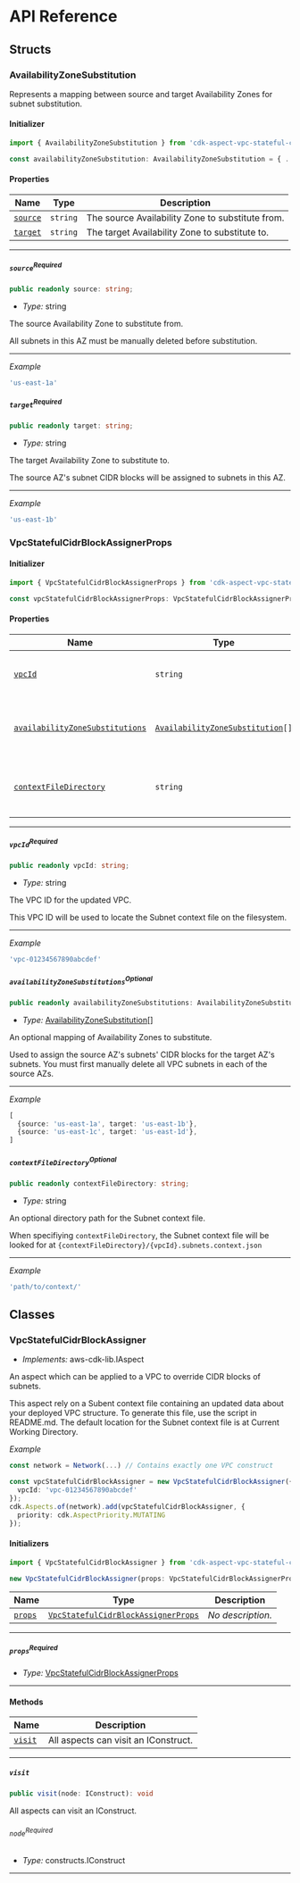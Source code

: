 # API Reference <a name="API Reference" id="api-reference"></a>


## Structs <a name="Structs" id="Structs"></a>

### AvailabilityZoneSubstitution <a name="AvailabilityZoneSubstitution" id="cdk-aspect-vpc-stateful-cidr-block-assigner.AvailabilityZoneSubstitution"></a>

Represents a mapping between source and target Availability Zones for subnet substitution.

#### Initializer <a name="Initializer" id="cdk-aspect-vpc-stateful-cidr-block-assigner.AvailabilityZoneSubstitution.Initializer"></a>

```typescript
import { AvailabilityZoneSubstitution } from 'cdk-aspect-vpc-stateful-cidr-block-assigner'

const availabilityZoneSubstitution: AvailabilityZoneSubstitution = { ... }
```

#### Properties <a name="Properties" id="Properties"></a>

| **Name** | **Type** | **Description** |
| --- | --- | --- |
| <code><a href="#cdk-aspect-vpc-stateful-cidr-block-assigner.AvailabilityZoneSubstitution.property.source">source</a></code> | <code>string</code> | The source Availability Zone to substitute from. |
| <code><a href="#cdk-aspect-vpc-stateful-cidr-block-assigner.AvailabilityZoneSubstitution.property.target">target</a></code> | <code>string</code> | The target Availability Zone to substitute to. |

---

##### `source`<sup>Required</sup> <a name="source" id="cdk-aspect-vpc-stateful-cidr-block-assigner.AvailabilityZoneSubstitution.property.source"></a>

```typescript
public readonly source: string;
```

- *Type:* string

The source Availability Zone to substitute from.

All subnets in this AZ must be manually deleted before substitution.

---

*Example*

```typescript
'us-east-1a'
```


##### `target`<sup>Required</sup> <a name="target" id="cdk-aspect-vpc-stateful-cidr-block-assigner.AvailabilityZoneSubstitution.property.target"></a>

```typescript
public readonly target: string;
```

- *Type:* string

The target Availability Zone to substitute to.

The source AZ's subnet CIDR blocks will be assigned to subnets in this AZ.

---

*Example*

```typescript
'us-east-1b'
```


### VpcStatefulCidrBlockAssignerProps <a name="VpcStatefulCidrBlockAssignerProps" id="cdk-aspect-vpc-stateful-cidr-block-assigner.VpcStatefulCidrBlockAssignerProps"></a>

#### Initializer <a name="Initializer" id="cdk-aspect-vpc-stateful-cidr-block-assigner.VpcStatefulCidrBlockAssignerProps.Initializer"></a>

```typescript
import { VpcStatefulCidrBlockAssignerProps } from 'cdk-aspect-vpc-stateful-cidr-block-assigner'

const vpcStatefulCidrBlockAssignerProps: VpcStatefulCidrBlockAssignerProps = { ... }
```

#### Properties <a name="Properties" id="Properties"></a>

| **Name** | **Type** | **Description** |
| --- | --- | --- |
| <code><a href="#cdk-aspect-vpc-stateful-cidr-block-assigner.VpcStatefulCidrBlockAssignerProps.property.vpcId">vpcId</a></code> | <code>string</code> | The VPC ID for the updated VPC. |
| <code><a href="#cdk-aspect-vpc-stateful-cidr-block-assigner.VpcStatefulCidrBlockAssignerProps.property.availabilityZoneSubstitutions">availabilityZoneSubstitutions</a></code> | <code><a href="#cdk-aspect-vpc-stateful-cidr-block-assigner.AvailabilityZoneSubstitution">AvailabilityZoneSubstitution</a>[]</code> | An optional mapping of Availability Zones to substitute. |
| <code><a href="#cdk-aspect-vpc-stateful-cidr-block-assigner.VpcStatefulCidrBlockAssignerProps.property.contextFileDirectory">contextFileDirectory</a></code> | <code>string</code> | An optional directory path for the Subnet context file. |

---

##### `vpcId`<sup>Required</sup> <a name="vpcId" id="cdk-aspect-vpc-stateful-cidr-block-assigner.VpcStatefulCidrBlockAssignerProps.property.vpcId"></a>

```typescript
public readonly vpcId: string;
```

- *Type:* string

The VPC ID for the updated VPC.

This VPC ID will be used to locate the Subnet context file on the filesystem.

---

*Example*

```typescript
'vpc-01234567890abcdef'
```


##### `availabilityZoneSubstitutions`<sup>Optional</sup> <a name="availabilityZoneSubstitutions" id="cdk-aspect-vpc-stateful-cidr-block-assigner.VpcStatefulCidrBlockAssignerProps.property.availabilityZoneSubstitutions"></a>

```typescript
public readonly availabilityZoneSubstitutions: AvailabilityZoneSubstitution[];
```

- *Type:* <a href="#cdk-aspect-vpc-stateful-cidr-block-assigner.AvailabilityZoneSubstitution">AvailabilityZoneSubstitution</a>[]

An optional mapping of Availability Zones to substitute.

Used to assign the source AZ's subnets' CIDR blocks for the target AZ's subnets.
You must first manually delete all VPC subnets in each of the source AZs.

---

*Example*

```typescript
[
  {source: 'us-east-1a', target: 'us-east-1b'},
  {source: 'us-east-1c', target: 'us-east-1d'},
]
```


##### `contextFileDirectory`<sup>Optional</sup> <a name="contextFileDirectory" id="cdk-aspect-vpc-stateful-cidr-block-assigner.VpcStatefulCidrBlockAssignerProps.property.contextFileDirectory"></a>

```typescript
public readonly contextFileDirectory: string;
```

- *Type:* string

An optional directory path for the Subnet context file.

When specifiying `contextFileDirectory`, the Subnet context file will be looked for at `{contextFileDirectory}/{vpcId}.subnets.context.json`

---

*Example*

```typescript
'path/to/context/'
```


## Classes <a name="Classes" id="Classes"></a>

### VpcStatefulCidrBlockAssigner <a name="VpcStatefulCidrBlockAssigner" id="cdk-aspect-vpc-stateful-cidr-block-assigner.VpcStatefulCidrBlockAssigner"></a>

- *Implements:* aws-cdk-lib.IAspect

An aspect which can be applied to a VPC to override CIDR blocks of subnets.

This aspect rely on a Subent context file containing an updated data about your deployed VPC structure.
To generate this file, use the script in README.md.
The default location for the Subnet context file is at Current Working Directory.

*Example*

```typescript
const network = Network(...) // Contains exactly one VPC construct

const vpcStatefulCidrBlockAssigner = new VpcStatefulCidrBlockAssigner({
  vpcId: 'vpc-01234567890abcdef'
});
cdk.Aspects.of(network).add(vpcStatefulCidrBlockAssigner, {
  priority: cdk.AspectPriority.MUTATING
});
```


#### Initializers <a name="Initializers" id="cdk-aspect-vpc-stateful-cidr-block-assigner.VpcStatefulCidrBlockAssigner.Initializer"></a>

```typescript
import { VpcStatefulCidrBlockAssigner } from 'cdk-aspect-vpc-stateful-cidr-block-assigner'

new VpcStatefulCidrBlockAssigner(props: VpcStatefulCidrBlockAssignerProps)
```

| **Name** | **Type** | **Description** |
| --- | --- | --- |
| <code><a href="#cdk-aspect-vpc-stateful-cidr-block-assigner.VpcStatefulCidrBlockAssigner.Initializer.parameter.props">props</a></code> | <code><a href="#cdk-aspect-vpc-stateful-cidr-block-assigner.VpcStatefulCidrBlockAssignerProps">VpcStatefulCidrBlockAssignerProps</a></code> | *No description.* |

---

##### `props`<sup>Required</sup> <a name="props" id="cdk-aspect-vpc-stateful-cidr-block-assigner.VpcStatefulCidrBlockAssigner.Initializer.parameter.props"></a>

- *Type:* <a href="#cdk-aspect-vpc-stateful-cidr-block-assigner.VpcStatefulCidrBlockAssignerProps">VpcStatefulCidrBlockAssignerProps</a>

---

#### Methods <a name="Methods" id="Methods"></a>

| **Name** | **Description** |
| --- | --- |
| <code><a href="#cdk-aspect-vpc-stateful-cidr-block-assigner.VpcStatefulCidrBlockAssigner.visit">visit</a></code> | All aspects can visit an IConstruct. |

---

##### `visit` <a name="visit" id="cdk-aspect-vpc-stateful-cidr-block-assigner.VpcStatefulCidrBlockAssigner.visit"></a>

```typescript
public visit(node: IConstruct): void
```

All aspects can visit an IConstruct.

###### `node`<sup>Required</sup> <a name="node" id="cdk-aspect-vpc-stateful-cidr-block-assigner.VpcStatefulCidrBlockAssigner.visit.parameter.node"></a>

- *Type:* constructs.IConstruct

---





